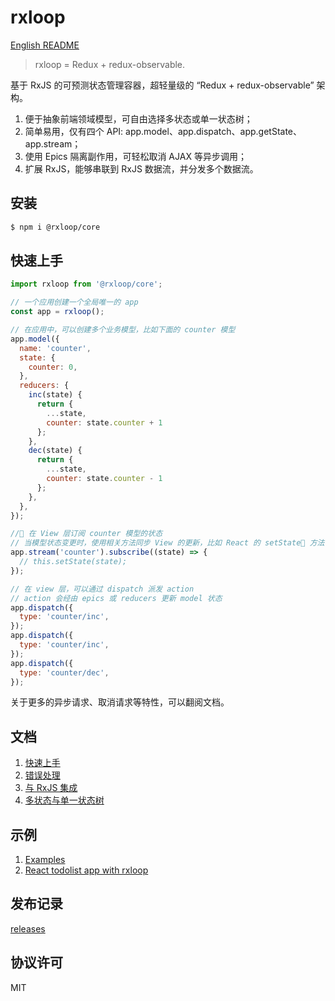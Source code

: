 # rxloop
[English README](README.md)
> rxloop = Redux + redux-observable.

基于 RxJS 的可预测状态管理容器，超轻量级的 “Redux + redux-observable” 架构。

1. 便于抽象前端领域模型，可自由选择多状态或单一状态树；
2. 简单易用，仅有四个 API: app.model、app.dispatch、app.getState、app.stream；
3. 使用 Epics 隔离副作用，可轻松取消 AJAX 等异步调用；
4. 扩展 RxJS，能够串联到 RxJS 数据流，并分发多个数据流。

## 安装
```bash
$ npm i @rxloop/core
```

## 快速上手
```javascript
import rxloop from '@rxloop/core';

// 一个应用创建一个全局唯一的 app
const app = rxloop();

// 在应用中，可以创建多个业务模型，比如下面的 counter 模型
app.model({
  name: 'counter',
  state: {
    counter: 0,
  },
  reducers: {
    inc(state) {
      return {
        ...state,
        counter: state.counter + 1
      };
    },
    dec(state) {
      return {
        ...state,
        counter: state.counter - 1
      };
    },
  },
});

// 在 View 层订阅 counter 模型的状态
// 当模型状态变更时，使用相关方法同步 View 的更新，比如 React 的 setState 方法
app.stream('counter').subscribe((state) => {
  // this.setState(state);
});

// 在 view 层，可以通过 dispatch 派发 action
// action 会经由 epics 或 reducers 更新 model 状态
app.dispatch({
  type: 'counter/inc',
});
app.dispatch({
  type: 'counter/inc',
});
app.dispatch({
  type: 'counter/dec',
});
```

关于更多的异步请求、取消请求等特性，可以翻阅文档。

## 文档

1. [快速上手](https://talkingdata.github.io/rxloop/#/basics/getting-started)
2. [错误处理](https://talkingdata.github.io/rxloop/#/basics/error-handler)
3. [与 RxJS 集成](https://talkingdata.github.io/rxloop/#/advanced/integration-with-rxjs)
4. [多状态与单一状态树](https://talkingdata.github.io/rxloop/#/advanced/multi-state-and-single-state)

## 示例

1. [Examples](https://github.com/TalkingData/rxloop/tree/master/examples)
2. [React todolist app with rxloop](https://github.com/TalkingData/rxloop-react-todos)

## 发布记录

[releases](https://github.com/TalkingData/rxloop/releases)

## 协议许可
MIT
